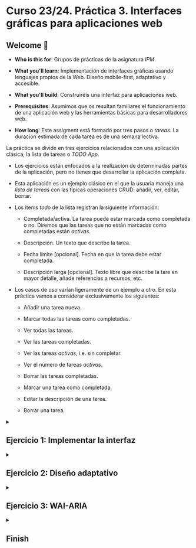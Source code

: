 # Curso 23/24. Práctica 3. Interfaces gráficas para aplicaciones web

## Welcome :wave:

- **Who is this for**: Grupos de prácticas de la asignatura _IPM_.

- **What you'll learn**: Implementación de interfaces gráficas usando
  lenguajes propios de la Web. Diseño mobile-first, adaptativo y
  accesible.

- **What you'll build**: Construiréis una interfaz para aplicaciones
  web.

- **Prerequisites**: Asumimos que os resultan familiares el
  funcionamiento de una aplicación web y las herramientas básicas para
  desarrolladores web.

- **How long**: Este assigment está formado por tres pasos o
  _tareas_. La duración estimada de cada tarea es de una semana
  lectiva.


La práctica se divide en tres ejercicios relacionados con una
aplicación clásica, la lista de tareas o _TODO App_.

  - Los ejercicios están enfocados a la realización de determinadas
    partes de la aplicación, pero no tienes que desarrollar la
    aplicación completa.
  
  - Esta aplicación es un ejemplo clásico en el que la usuaria maneja
    una _lista de tareas_ con las típicas operaciones CRUD: añadir,
    ver, editar, borrar.

  - Los items _todo_ de la lista registran la siguiente información:
  
    - Completada/activa. La tarea puede estar marcada como completada
      o no. Diremos que las tareas que no están marcadas como
      completadas están _activas_.
	  
    - Descripción. Un texto que describe la tarea.
	
	- Fecha límite [opcional]. Fecha en que la tarea debe estar
      completada.
	  
    - Descripción larga [opcional]. Texto libre que describe la tare
      en mayor detalle, añade referencias a recursos, etc.
	
  - Los casos de uso varían ligeramente de un ejemplo a otro. En esta
    práctica vamos a considerar exclusivamente los siguientes:
	
	- Añadir una tarea nueva.
	
	- Marcar todas las tareas como completadas.
	
	- Ver todas las tareas.
	
	- Ver las tareas completadas.
	
	- Ver las tareas _activas_, i.e. sin completar.
	
	- Ver el número de tareas _activas_.
	
	- Borrar las tareas completadas.
	
	- Marcar una tarea como completada.
	
	- Editar la descripción de una tarea.
	
	- Borrar una tarea.
	

<details id=1>
<summary><h2>Ejercicio 1: Implementar la interfaz</h2></summary>

En este ejercicio implementaras únicamente la parte correspondiente a
la interfaz. No debes implementar ningún tipo de funcionalidad de la
aplicación.

### :wrench: Esta tarea tiene las siguientes partes:

  1. Diseña la interfaz de la aplicación siguiendo estas pautas:

	 - La interfaz tiene que cubrir los casos de uso planteados en la
       descripción de la práctica.

     - El diseño tiene que estar dirigido a dispositivos móviles, en
       concreto a _smartphones_.

     - El diseño tiene que involucrar un único documento o página
       web.

	 En la web puedes encontrar multitud de ejemplos de diseño para una
     aplicación TODO que te pueden servir de guía. Por ejemplo [60
     Excellent To Do List App UI
     Designs](https://bashooka.com/inspiration/to-do-list-app-ui-designs/).
	 
  2. Añade al repositorio un fichero _PDF_ con el nombre
     `diseño-iu.pdf` donde se muestre el diseño que vas a implementar.

  3. Implementa el diseño empleando los lenguajes _html5_ y _css3_
     siguiendo las pautas del W3C:
	 
       - Usa html semántico.
	 
       - Separa el contenido (html5) de la presentación (css3).
	 
	   - La implementación debe seguir las normas de accesibilidad [WCAG
         2](https://www.w3.org/WAI/standards-guidelines/wcag/).

     Y estas otras pautas:
	 
	   - No uses ninguna librería o framework CSS.
	   

### :books: Objetivos de aprendizaje:

  - Diseño _mobile-first_.
  
  - Uso de estándares web.
  
  - HTML semántico.
  
  - Accesibilidad web.
  
</details>


<details id=2>
<summary><h2>Ejercicio 2: Diseño adaptativo</h2></summary>

Para este ejercicio tienes que comprobar que todas las características
de los lenguajes html5 y css3 que empleas están disponibles en, al
menos, tres navegadores en versiones anteriores al comienzo del curso
académico actual.

### :wrench: Esta tarea tiene las siguientes partes:

  1. Extiende el diseño de la interfaz de manera que pueda mejorar
     paulatinamente a medida que lo hace la configuración del
     navegador web.
	 
	 Considera, al menos, los casos base típicos: _smartphone_,
     _tablet_, _desktop_.
	 
  2. Modifica la implementación del ejercicio anterior de manera que
     la interfaz adapte el diseño a la configuración del navegador.
	 
	 La implementación debe seguir las mismas pautas del ejercicio
     anterior.
	 
  3. Comprueba que efectivamente todas las características de los
     lenguajes html y css que has empleado están implementadas en, al
     menos, tres navegadores en versiones anteriores al comienzo del
     curso académico.
	 
	 
### :books: Objetivos de aprendizaje:

  - _Responsive design_.
  
  - Compatibilidad _cross-browser_.
  
</details>



<details id=3>
<summary><h2>Ejercicio 3: WAI-ARIA</h2></summary>

### :wrench: Esta tarea tiene las siguientes partes:

  1. Modifica la implementación del ejercicio anterior para que se
     ajuste a las normas de accesibilidad en aplicaciones Web
     [WAI-ARIA](https://www.w3.org/WAI/standards-guidelines/aria/).
	 
	 Para determinar las necesidades de la implementación ten en
     cuenta la lista de casos de uso. Aunque no hayas implementado
     ninguna funcionalidad estudia las actualizaciones y cambios de
     estado por los que transiciona la interfaz y aplica las reglas
     del WAI-ARIA pertinentes.
	 
  2. Implementa uno o dos casos de uso que demuestren la validez de lo
     realizado en el punto anterior.
	 
	 Para este paso no puedes utilizar ninguna librería de javascript,
     sólo _vanilla javascript_.
	 
	 
### :books: Objetivos de aprendizaje:

  - Accesibilidad en aplicaciones web.
  
  - Javascript.

</details>


<details id=X>
<summary><h2>Finish</h2></summary>

_Congratulations friend, you've completed this assignment!_

Una vez terminada la práctica no olvidéis revisar el contenido del
repositorio en Github y comprobar su correcto funcionamiento antes de
realizar la defensa.

</details>


